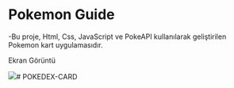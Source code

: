 # Pokemon Guide


-Bu proje, Html, Css, JavaScript ve PokeAPI kullanılarak geliştirilen Pokemon kart uygulamasıdır.


Ekran Görüntü


<img src="screen.gif"/>#   P O K E D E X - C A R D  
 